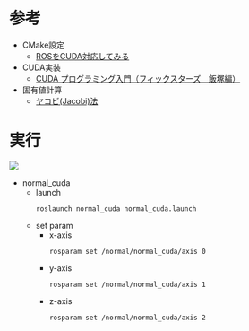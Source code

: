 # 参考
- CMake設定
    - [ROSをCUDA対応してみる](https://ipx.hatenablog.com/entry/2018/05/21/102659)
- CUDA実装
    - [CUDA プログラミング入門（フィックスターズ　飯塚編）](https://www.youtube.com/watch?v=dnuACytuVsU)
- 固有値計算
    - [ヤコビ(Jacobi)法](http://www.slis.tsukuba.ac.jp/~fujisawa.makoto.fu/cgi-bin/wiki/index.php?%B8%C7%CD%AD%C3%CD/%B8%C7%CD%AD%A5%D9%A5%AF%A5%C8%A5%EB#he7a28c3)

# 実行
![](readme_image/normal_cuda.gif)
- normal_cuda
    - launch
        ```
        roslaunch normal_cuda normal_cuda.launch
        ```
    - set param
        - x-axis
            ```
            rosparam set /normal/normal_cuda/axis 0
            ```
        - y-axis
            ```
            rosparam set /normal/normal_cuda/axis 1
            ```
        - z-axis
            ```
            rosparam set /normal/normal_cuda/axis 2
            ```